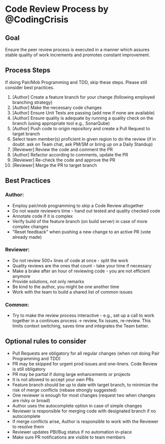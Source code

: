 # Code Review Process by @CodingCrisis

## Goal
Ensure the peer review process is executed in a manner which assures stable quality of work increments and promotes constant improvement.

## Process Steps
If doing Pair/Mob Programming and TDD, skip these steps. Please still consider best practices.
1. [Author] Create a feature branch for your change (following employed branching strategy)
1. [Author] Make the necessary code changes
1. [Author] Ensure Unit Tests are passing (add new if none are available)
1. [Author] Ensure quality is adequate by running a quality check on the branch (using appropriate tool e.g., SonarQube)
1. [Author] Push code to origin repository and create a Pull Request to target branch
1. Select team member(s) proficient in given region to do the review (if in doubt: ask on Team chat, ask PM/SM or bring up on a Daily Standup)
1. [Reviewer] Review the code and comment the PR
1. [Author] Refactor according to comments, update the PR
1. [Reviewer] Re-check the code and approve the PR
1. [Reviewer] Merge the PR to target branch

## Best Practices
### Author:
* Employ pair/mob programming to skip a Code Review altogether
* Do not waste reviewers time - hand out tested and quality checked code
* Annotate code if it is complex
* Verify build of the feature branch (on build server) in case of more complex changes
* "Reset feedback" when pushing a new change to an active PR (vote already made)

### Reviewer:
* Do not review 500+ lines of code at once - split the work
* Quality reviews are the ones that count - take your time if necessary
* Make a brake after an hour of reviewing code - you are not efficient anymore
* Provide solutions, not only remarks
* Be kind to the author, you might be one another time
* Work with the team to build a shared list of common issues 

### Common:
* Try to make the review process interactive - e.g., set up a call to work together in a continues process -> review, fix issues, re-review. This limits context switching, saves time and integrates the Team better. 

## Optional rules to consider 
* Pull Requests are obligatory for all regular changes (when not doing Pair Programming and TDD)
* PR may be skipped for urgent prod issues and one-liners. Code Review is still obligatory
* PR may be partial if doing large enhancements or projects
* It is not allowed to accept your own PRs
* Feature branch should be up to date with target branch, to minimize the risk of merge conflicts (rebase strongly suggested)
* One reviewer is enough for most changes (request two when changes are risky or broad)
* Author uses the autocomplete option in case of simple changes
* Reviewer is responsible for merging code with designated branch if no autocomplete
* If merge conflicts arise, Author is responsible to work with the Reviewer to resolve them
* Reviewer updates PBI/Bug status if no automation in-place
* Make sure PR notifications are visible to team members
